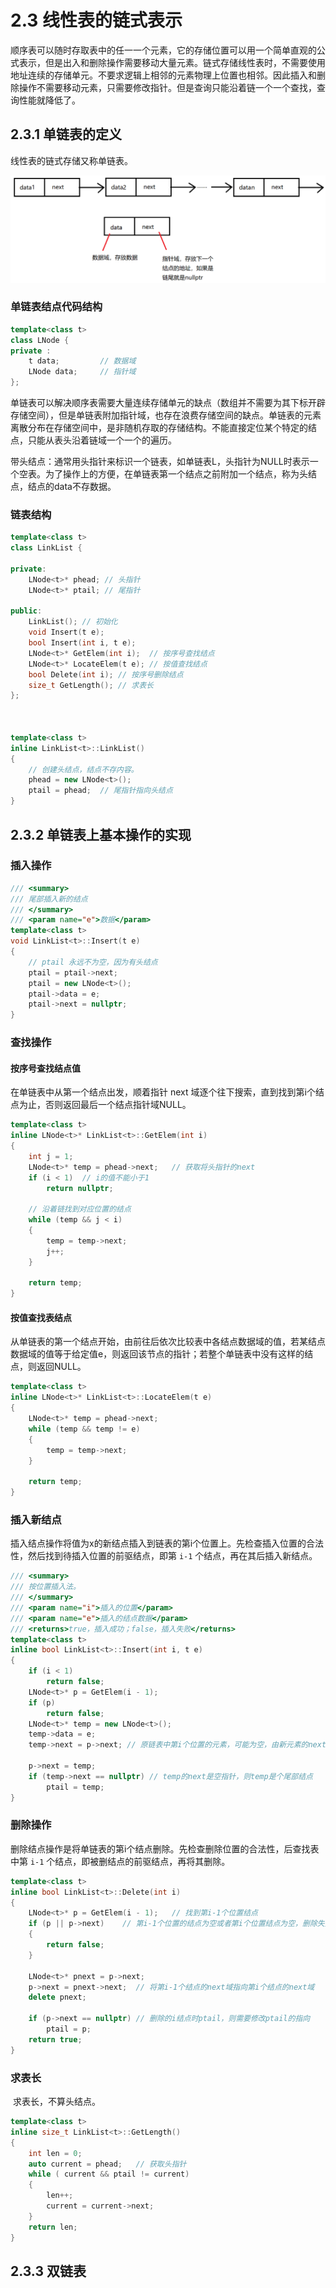 # 2.3 线性表的链式表示

​	顺序表可以随时存取表中的任一一个元素，它的存储位置可以用一个简单直观的公式表示，但是出入和删除操作需要移动大量元素。链式存储线性表时，不需要使用地址连续的存储单元。不要求逻辑上相邻的元素物理上位置也相邻。因此插入和删除操作不需要移动元素，只需要修改指针。但是查询只能沿着链一个一个查找，查询性能就降低了。

## 2.3.1 单链表的定义

线性表的链式存储又称单链表。

![](pictures/charpter2-lin.png) 

### 单链表结点代码结构

```c++
template<class t>
class LNode {
private :
    t data;         // 数据域
    LNode data;     // 指针域
};
```

单链表可以解决顺序表需要大量连续存储单元的缺点（数组并不需要为其下标开辟存储空间），但是单链表附加指针域，也存在浪费存储空间的缺点。单链表的元素离散分布在存储空间中，是非随机存取的存储结构。不能直接定位某个特定的结点，只能从表头沿着链域一个一个的遍历。

带头结点：通常用头指针来标识一个链表，如单链表L，头指针为NULL时表示一个空表。为了操作上的方便，在单链表第一个结点之前附加一个结点，称为头结点，结点的data不存数据。

### 链表结构

```c++
template<class t>
class LinkList {

private:
    LNode<t>* phead; // 头指针
    LNode<t>* ptail; // 尾指针

public:
    LinkList();	// 初始化
   	void Insert(t e);
    bool Insert(int i, t e);
    LNode<t>* GetElem(int i);  // 按序号查找结点
    LNode<t>* LocateElem(t e); // 按值查找结点
    bool Delete(int i); // 按序号删除结点
    size_t GetLength(); // 求表长
};



template<class t>
inline LinkList<t>::LinkList()
{
    // 创建头结点，结点不存内容。
    phead = new LNode<t>();
    ptail = phead;  // 尾指针指向头结点
}
```

## 2.3.2 单链表上基本操作的实现

### 插入操作

```c++
/// <summary>
/// 尾部插入新的结点
/// </summary>
/// <param name="e">数据</param>
template<class t>
void LinkList<t>::Insert(t e)
{
    // ptail 永远不为空，因为有头结点
    ptail = ptail->next;
    ptail = new LNode<t>();
    ptail->data = e;
    ptail->next = nullptr;
}
```

### 查找操作

#### 按序号查找结点值

在单链表中从第一个结点出发，顺着指针 next 域逐个往下搜索，直到找到第i个结点为止，否则返回最后一个结点指针域NULL。

```c++
template<class t>
inline LNode<t>* LinkList<t>::GetElem(int i)
{
    int j = 1;
    LNode<t>* temp = phead->next;   // 获取将头指针的next
    if (i < 1)  // i的值不能小于1
        return nullptr;

    // 沿着链找到对应位置的结点
    while (temp && j < i)
    {
        temp = temp->next;
        j++;
    }

    return temp;
}
```

#### 按值查找表结点

从单链表的第一个结点开始，由前往后依次比较表中各结点数据域的值，若某结点数据域的值等于给定值e，则返回该节点的指针；若整个单链表中没有这样的结点，则返回NULL。

```c++
template<class t>
inline LNode<t>* LinkList<t>::LocateElem(t e)
{
    LNode<t>* temp = phead->next;
    while (temp && temp != e)
    {
        temp = temp->next;
    }

    return temp;
}
```

### 插入新结点

​	插入结点操作将值为x的新结点插入到链表的第i个位置上。先检查插入位置的合法性，然后找到待插入位置的前驱结点，即第 `i-1` 个结点，再在其后插入新结点。

```c++
/// <summary>
/// 按位置插入法。
/// </summary>
/// <param name="i">插入的位置</param>
/// <param name="e">插入的结点数据</param>
/// <returns>true，插入成功；false，插入失败</returns>
template<class t>
inline bool LinkList<t>::Insert(int i, t e)
{
    if (i < 1)
        return false;
    LNode<t>* p = GetElem(i - 1);
    if (p)
        return false;
    LNode<t>* temp = new LNode<t>();
    temp->data = e;
    temp->next = p->next; // 原链表中第i个位置的元素，可能为空，由新元素的next指向
    
    p->next = temp;
    if (temp->next == nullptr) // temp的next是空指针，则temp是个尾部结点
        ptail = temp;
}
```

### 删除操作

​	删除结点操作是将单链表的第i个结点删除。先检查删除位置的合法性，后查找表中第 `i-1` 个结点，即被删结点的前驱结点，再将其删除。

```c++
template<class t>
inline bool LinkList<t>::Delete(int i)
{
    LNode<t>* p = GetElem(i - 1);   // 找到第i-1个位置结点
    if (p || p->next)    // 第i-1个位置的结点为空或者第i个位置结点为空，删除失败
    {
        return false;
    }
        
    LNode<t>* pnext = p->next;
    p->next = pnext->next;  // 将第i-1个结点的next域指向第i个结点的next域
    delete pnext;

    if (p->next == nullptr) // 删除的i结点时ptail，则需要修改ptail的指向
        ptail = p;
    return true;
}
```

### 求表长

​	求表长，不算头结点。

```c++
template<class t>
inline size_t LinkList<t>::GetLength()
{
    int len = 0;
    auto current = phead;   // 获取头指针
    while ( current && ptail != current)
    {
        len++;
        current = current->next;
    }
    return len;
}
```

## 2.3.3 双链表

